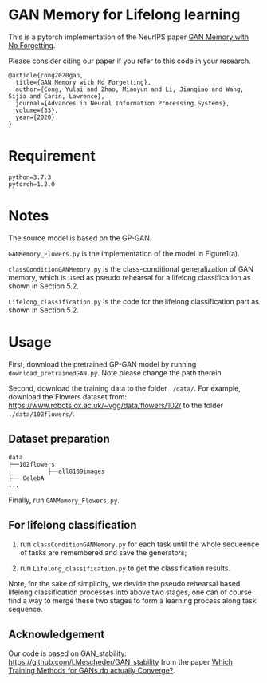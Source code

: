 # GAN Memory for Lifelong learning
This is a pytorch implementation of the NeurIPS paper [GAN Memory with No Forgetting](https://papers.nips.cc/paper/2020/file/bf201d5407a6509fa536afc4b380577e-Paper.pdf).

Please consider citing our paper if you refer to this code in your research.
```
@article{cong2020gan,
  title={GAN Memory with No Forgetting},
  author={Cong, Yulai and Zhao, Miaoyun and Li, Jianqiao and Wang, Sijia and Carin, Lawrence},
  journal={Advances in Neural Information Processing Systems},
  volume={33},
  year={2020}
}
```

# Requirement
```
python=3.7.3
pytorch=1.2.0
```

# Notes
The source model is based on the GP-GAN.

`GANMemory_Flowers.py` is the implementation of the model in Figure1(a).

`classConditionGANMemory.py` is the class-conditional generalization of GAN memory, which is used as pseudo rehearsal for a lifelong classification as shown in Section 5.2.

`Lifelong_classification.py` is the code for the lifelong classification part as shown in Section 5.2.

# Usage

First, download the pretrained GP-GAN model by running `download_pretrainedGAN.py`. Note please change the path therein.

Second, download the training data to the folder `./data/`. For example, download the Flowers dataset from: https://www.robots.ox.ac.uk/~vgg/data/flowers/102/ to the folder `./data/102flowers/`.


## Dataset preparation
```angular2
data
├──102flowers
           ├──all8189images
├── CelebA
...
```

Finally, run `GANMemory_Flowers.py`.


## For lifelong classification

1. run `classConditionGANMemory.py` for each task until the whole sequeence of tasks are remembered and save the generators;

2. run `Lifelong_classification.py` to get the classification results.

Note, for the sake of simplicity, we devide the pseudo rehearsal based lifelong classification processes into above two stages, one can of course find a way to merge these two stages to form a learning process along task sequence.


## Acknowledgement
Our code is based on GAN_stability: https://github.com/LMescheder/GAN_stability from the paper [Which Training Methods for GANs do actually Converge?](https://avg.is.tuebingen.mpg.de/publications/meschedericml2018).
